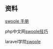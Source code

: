 ##  资料

[swoole 手册](https://www.kancloud.cn/fage/swoole_extension/691334)

php中文网[swoole技巧](https://www.php.cn/swoole/)

laravel学院[swoole](https://laravelacademy.org/search?term=swoole)